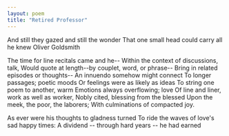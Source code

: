 ```yaml
---
layout: poem
title: "Retired Professor"
---
```


And still they gazed and still the wonder
That one small head could carry all he knew	Oliver Goldsmith

The time for line recitals came and he--
Within the context of discussions, talk,
Would quote at length--by couplet, word, or phrase--
Bring in related episodes or thoughts--
An innuendo somehow might connect
To longer passages; poetic moods
Or feelings were as likely as ideas
To string one poem to another, warm
Emotions always overflowing; love
Of line and liner, work as well as worker,
Nobly cited, blessing from the blessed
Upon the meek, the poor, the laborers;
With culminations of compacted joy.

As ever were his thoughts to gladness turned
To ride the waves of love's sad happy times:
A dividend -- through hard years -- he had earned
